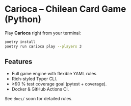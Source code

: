 # Carioca – Chilean Card Game (Python)

Play **Carioca** right from your terminal:

```bash
poetry install
poetry run carioca play --players 3
```

## Features
* Full game engine with flexible YAML rules.
* Rich-styled Typer CLI.
* ≥90 % test coverage goal (pytest + coverage).
* Docker & GitHub Actions CI.

See `docs/` soon for detailed rules.
